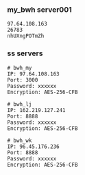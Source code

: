 ### my_bwh server001
```
97.64.108.163
26783
nhUXngPOTmZh
```
### ss servers
```
# bwh_my
IP: 97.64.108.163
Port: 3000
Password: xxxxxx
Encryption: AES-256-CFB

# bwh_lj
IP: 162.219.127.241
Port: 8888
Password: xxxxxx
Encryption: AES-256-CFB

# bwh_wk
IP: 96.45.176.236
Port: 8888
Password: xxxxxx
Encryption: AES-256-CFB
```
